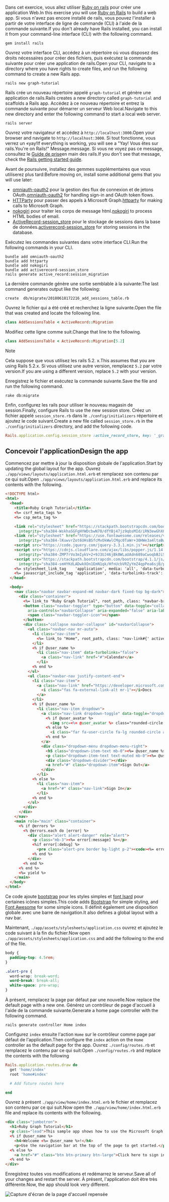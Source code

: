 <!-- markdownlint-disable MD002 MD041 -->

<span data-ttu-id="b84ff-101">Dans cet exercice, vous allez utiliser [Ruby on rails](https://rubyonrails.org/) pour créer une application Web.</span><span class="sxs-lookup"><span data-stu-id="b84ff-101">In this exercise you will use [Ruby on Rails](https://rubyonrails.org/) to build a web app.</span></span> <span data-ttu-id="b84ff-102">Si vous n'avez pas encore installé de rails, vous pouvez l'installer à partir de votre interface de ligne de commande (CLI) à l'aide de la commande suivante.</span><span class="sxs-lookup"><span data-stu-id="b84ff-102">If you don't already have Rails installed, you can install it from your command-line interface (CLI) with the following command.</span></span>

```Shell
gem install rails
```

<span data-ttu-id="b84ff-103">Ouvrez votre interface CLI, accédez à un répertoire où vous disposez des droits nécessaires pour créer des fichiers, puis exécutez la commande suivante pour créer une application de rails.</span><span class="sxs-lookup"><span data-stu-id="b84ff-103">Open your CLI, navigate to a directory where you have rights to create files, and run the following command to create a new Rails app.</span></span>

```Shell
rails new graph-tutorial
```

<span data-ttu-id="b84ff-104">Rails crée un nouveau répertoire appelé `graph-tutorial` et génère une application de rails.</span><span class="sxs-lookup"><span data-stu-id="b84ff-104">Rails creates a new directory called `graph-tutorial` and scaffolds a Rails app.</span></span> <span data-ttu-id="b84ff-105">Accédez à ce nouveau répertoire et entrez la commande suivante pour démarrer un serveur Web local.</span><span class="sxs-lookup"><span data-stu-id="b84ff-105">Navigate to this new directory and enter the following command to start a local web server.</span></span>

```Shell
rails server
```

<span data-ttu-id="b84ff-106">Ouvrez votre navigateur et accédez à `http://localhost:3000`.</span><span class="sxs-lookup"><span data-stu-id="b84ff-106">Open your browser and navigate to `http://localhost:3000`.</span></span> <span data-ttu-id="b84ff-107">Si tout fonctionne, vous verrez un «yay!</span><span class="sxs-lookup"><span data-stu-id="b84ff-107">If everything is working, you will see a "Yay!</span></span> <span data-ttu-id="b84ff-108">Vous êtes sur rails.</span><span class="sxs-lookup"><span data-stu-id="b84ff-108">You're on Rails!"</span></span> <span data-ttu-id="b84ff-109">Message.</span><span class="sxs-lookup"><span data-stu-id="b84ff-109">message.</span></span> <span data-ttu-id="b84ff-110">Si vous ne voyez pas ce message, consultez le [Guide de prise](http://guides.rubyonrails.org/)en main des rails.</span><span class="sxs-lookup"><span data-stu-id="b84ff-110">If you don't see that message, check the [Rails getting started guide](http://guides.rubyonrails.org/).</span></span>

<span data-ttu-id="b84ff-111">Avant de poursuivre, installez des gemmes supplémentaires que vous utiliserez plus tard:</span><span class="sxs-lookup"><span data-stu-id="b84ff-111">Before moving on, install some additional gems that you will use later:</span></span>

- <span data-ttu-id="b84ff-112">[omniauth-oauth2](https://github.com/omniauth/omniauth-oauth2) pour la gestion des flux de connexion et de jetons OAuth.</span><span class="sxs-lookup"><span data-stu-id="b84ff-112">[omniauth-oauth2](https://github.com/omniauth/omniauth-oauth2) for handling sign-in and OAuth token flows.</span></span>
- <span data-ttu-id="b84ff-113">[HTTParty](https://github.com/jnunemaker/httparty) pour passer des appels à Microsoft Graph.</span><span class="sxs-lookup"><span data-stu-id="b84ff-113">[httparty](https://github.com/jnunemaker/httparty) for making calls to Microsoft Graph.</span></span>
- <span data-ttu-id="b84ff-114">[nokogiri](https://github.com/sparklemotion/nokogiri) pour traiter les corps de message html.</span><span class="sxs-lookup"><span data-stu-id="b84ff-114">[nokogiri](https://github.com/sparklemotion/nokogiri) to process HTML bodies of email.</span></span>
- <span data-ttu-id="b84ff-115">[ActiveRecord-session_store](https://github.com/rails/activerecord-session_store) pour le stockage de sessions dans la base de données.</span><span class="sxs-lookup"><span data-stu-id="b84ff-115">[activerecord-session_store](https://github.com/rails/activerecord-session_store) for storing sessions in the database.</span></span>

<span data-ttu-id="b84ff-116">Exécutez les commandes suivantes dans votre interface CLI.</span><span class="sxs-lookup"><span data-stu-id="b84ff-116">Run the following commands in your CLI.</span></span>

```Shell
bundle add omniauth-oauth2
bundle add httparty
bundle add nokogiri
bundle add activerecord-session_store
rails generate active_record:session_migration
```

<span data-ttu-id="b84ff-117">La dernière commande génère une sortie semblable à la suivante:</span><span class="sxs-lookup"><span data-stu-id="b84ff-117">The last command generates output like the following:</span></span>

```Shell
create  db/migrate/20180618172216_add_sessions_table.rb
```

<span data-ttu-id="b84ff-118">Ouvrez le fichier qui a été créé et recherchez la ligne suivante.</span><span class="sxs-lookup"><span data-stu-id="b84ff-118">Open the file that was created and locate the following line.</span></span>

```ruby
class AddSessionsTable < ActiveRecord::Migration
```

<span data-ttu-id="b84ff-119">Modifiez cette ligne comme suit.</span><span class="sxs-lookup"><span data-stu-id="b84ff-119">Change that line to the following.</span></span>

```ruby
class AddSessionsTable < ActiveRecord::Migration[5.2]
```

> [!NOTE]
> <span data-ttu-id="b84ff-120">Cela suppose que vous utilisez les rails 5.2. x.</span><span class="sxs-lookup"><span data-stu-id="b84ff-120">This assumes that you are using Rails 5.2.x.</span></span> <span data-ttu-id="b84ff-121">Si vous utilisez une autre version, remplacez `5.2` par votre version.</span><span class="sxs-lookup"><span data-stu-id="b84ff-121">If you are using a different version, replace `5.2` with your version.</span></span>

<span data-ttu-id="b84ff-122">Enregistrez le fichier et exécutez la commande suivante.</span><span class="sxs-lookup"><span data-stu-id="b84ff-122">Save the file and run the following command.</span></span>

```Shell
rake db:migrate
```

<span data-ttu-id="b84ff-123">Enfin, configurez les rails pour utiliser le nouveau magasin de session.</span><span class="sxs-lookup"><span data-stu-id="b84ff-123">Finally, configure Rails to use the new session store.</span></span> <span data-ttu-id="b84ff-124">Créez un fichier appelé `session_store.rb` dans le `./config/initializers` répertoire et ajoutez le code suivant.</span><span class="sxs-lookup"><span data-stu-id="b84ff-124">Create a new file called `session_store.rb` in the `./config/initializers` directory, and add the following code.</span></span>

```ruby
Rails.application.config.session_store :active_record_store, key: '_graph_app_session'
```

## <a name="design-the-app"></a><span data-ttu-id="b84ff-125">Concevoir l'application</span><span class="sxs-lookup"><span data-stu-id="b84ff-125">Design the app</span></span>

<span data-ttu-id="b84ff-126">Commencez par mettre à jour la disposition globale de l'application.</span><span class="sxs-lookup"><span data-stu-id="b84ff-126">Start by updating the global layout for the app.</span></span> <span data-ttu-id="b84ff-127">Ouvrez `./app/views/layouts/application.html.erb` et remplacez son contenu par ce qui suit.</span><span class="sxs-lookup"><span data-stu-id="b84ff-127">Open `./app/views/layouts/application.html.erb` and replace its contents with the following.</span></span>

```html
<!DOCTYPE html>
<html>
  <head>
    <title>Ruby Graph Tutorial</title>
    <%= csrf_meta_tags %>
    <%= csp_meta_tag %>

    <link rel="stylesheet" href="https://stackpath.bootstrapcdn.com/bootstrap/4.1.1/css/bootstrap.min.css"
      integrity="sha384-WskhaSGFgHYWDcbwN70/dfYBj47jz9qbsMId/iRN3ewGhXQFZCSftd1LZCfmhktB" crossorigin="anonymous">
    <link rel="stylesheet" href="https://use.fontawesome.com/releases/v5.1.0/css/all.css"
      integrity="sha384-lKuwvrZot6UHsBSfcMvOkWwlCMgc0TaWr+30HWe3a4ltaBwTZhyTEggF5tJv8tbt" crossorigin="anonymous">
    <script src="https://code.jquery.com/jquery-3.3.1.min.js"></script>
    <script src="https://cdnjs.cloudflare.com/ajax/libs/popper.js/1.14.3/umd/popper.min.js"
      integrity="sha384-ZMP7rVo3mIykV+2+9J3UJ46jBk0WLaUAdn689aCwoqbBJiSnjAK/l8WvCWPIPm49" crossorigin="anonymous"></script>
    <script src="https://stackpath.bootstrapcdn.com/bootstrap/4.1.1/js/bootstrap.min.js"
      integrity="sha384-smHYKdLADwkXOn1EmN1qk/HfnUcbVRZyYmZ4qpPea6sjB/pTJ0euyQp0Mk8ck+5T" crossorigin="anonymous"></script>
    <%= stylesheet_link_tag    'application', media: 'all', 'data-turbolinks-track': 'reload' %>
    <%= javascript_include_tag 'application', 'data-turbolinks-track': 'reload' %>
  </head>

  <body>
    <nav class="navbar navbar-expand-md navbar-dark fixed-top bg-dark">
      <div class="container">
        <%= link_to "Ruby Graph Tutorial", root_path, class: "navbar-brand" %>
        <button class="navbar-toggler" type="button" data-toggle="collapse" data-target="#navbarCollapse"
          aria-controls="navbarCollapse" aria-expanded="false" aria-label="Toggle navigation">
          <span class="navbar-toggler-icon"></span>
        </button>
        <div class="collapse navbar-collapse" id="navbarCollapse">
          <ul class="navbar-nav mr-auto">
            <li class="nav-item">
              <%= link_to "Home", root_path, class: "nav-link#{' active' if controller.controller_name == 'home'}" %>
            </li>
            <% if @user_name %>
              <li class="nav-item" data-turbolinks="false">
                <a class="nav-link" href="#">Calendar</a>
              </li>
            <% end %>
          </ul>
          <ul class="navbar-nav justify-content-end">
            <li class="nav-item">
              <a class="nav-link" href="https://developer.microsoft.com/graph/docs/concepts/overview" target="_blank">
                <i class="fas fa-external-link-alt mr-1"></i>Docs
              </a>
            </li>
            <% if @user_name %>
              <li class="nav-item dropdown">
                <a class="nav-link dropdown-toggle" data-toggle="dropdown" href="#" role="button" aria-haspopup="true" aria-expanded="false">
                  <% if @user_avatar %>
                    <img src=<%= @user_avatar %> class="rounded-circle align-self-center mr-2" style="width: 32px;">
                  <% else %>
                    <i class="far fa-user-circle fa-lg rounded-circle align-self-center mr-2" style="width: 32px;"></i>
                  <% end %>
                </a>
                <div class="dropdown-menu dropdown-menu-right">
                  <h5 class="dropdown-item-text mb-0"><%= @user_name %></h5>
                  <p class="dropdown-item-text text-muted mb-0"><%= @user_email %></p>
                  <div class="dropdown-divider"></div>
                  <a href="#" class="dropdown-item">Sign Out</a>
                </div>
              </li>
            <% else %>
              <li class="nav-item">
                <a href="#" class="nav-link">Sign In</a>
              </li>
            <% end %>
          </ul>
        </div>
      </div>
    </nav>
    <main role="main" class="container">
      <% if @errors %>
        <% @errors.each do |error| %>
          <div class="alert alert-danger" role="alert">
            <p class="mb-3"><%= error[:message] %></p>
            <%if error[:debug] %>
              <pre class="alert-pre border bg-light p-2"><code><%= error[:debug] %></code></pre>
            <% end %>
          </div>
        <% end %>
      <% end %>
      <%= yield %>
    </main>
  </body>
</html>
```

<span data-ttu-id="b84ff-128">Ce code ajoute [bootstrap](http://getbootstrap.com/) pour les styles simples et [font Isard](https://fontawesome.com/) pour certaines icônes simples.</span><span class="sxs-lookup"><span data-stu-id="b84ff-128">This code adds [Bootstrap](http://getbootstrap.com/) for simple styling, and [Font Awesome](https://fontawesome.com/) for some simple icons.</span></span> <span data-ttu-id="b84ff-129">Il définit également une disposition globale avec une barre de navigation.</span><span class="sxs-lookup"><span data-stu-id="b84ff-129">It also defines a global layout with a nav bar.</span></span>

<span data-ttu-id="b84ff-130">Maintenant, `./app/assets/stylesheets/application.css` ouvrez et ajoutez le code suivant à la fin du fichier.</span><span class="sxs-lookup"><span data-stu-id="b84ff-130">Now open `./app/assets/stylesheets/application.css` and add the following to the end of the file.</span></span>

```css
body {
  padding-top: 4.5rem;
}

.alert-pre {
  word-wrap: break-word;
  word-break: break-all;
  white-space: pre-wrap;
}
```

<span data-ttu-id="b84ff-131">À présent, remplacez la page par défaut par une nouvelle.</span><span class="sxs-lookup"><span data-stu-id="b84ff-131">Now replace the default page with a new one.</span></span> <span data-ttu-id="b84ff-132">Générez un contrôleur de page d'accueil à l'aide de la commande suivante.</span><span class="sxs-lookup"><span data-stu-id="b84ff-132">Generate a home page controller with the following command.</span></span>

```Shell
rails generate controller Home index
```

<span data-ttu-id="b84ff-133">Configurez `index` ensuite l'action `Home` sur le contrôleur comme page par défaut de l'application.</span><span class="sxs-lookup"><span data-stu-id="b84ff-133">Then configure the `index` action on the `Home` controller as the default page for the app.</span></span> <span data-ttu-id="b84ff-134">Ouvrez `./config/routes.rb` et remplacez le contenu par ce qui suit:</span><span class="sxs-lookup"><span data-stu-id="b84ff-134">Open `./config/routes.rb` and replace the contents with the following</span></span>

```ruby
Rails.application.routes.draw do
  get 'home/index'
  root 'home#index'

  # Add future routes here

end
```

<span data-ttu-id="b84ff-135">Ouvrez à présent `./app/view/home/index.html.erb` le fichier et remplacez son contenu par ce qui suit.</span><span class="sxs-lookup"><span data-stu-id="b84ff-135">Now open the `./app/view/home/index.html.erb` file and replace its contents with the following.</span></span>

```html
<div class="jumbotron">
  <h1>Ruby Graph Tutorial</h1>
  <p class="lead">This sample app shows how to use the Microsoft Graph API to access Outlook and OneDrive data from Ruby</p>
  <% if @user_name %>
    <h4>Welcome <%= @user_name %>!</h4>
    <p>Use the navigation bar at the top of the page to get started.</p>
  <% else %>
    <a href="#" class="btn btn-primary btn-large">Click here to sign in</a>
  <% end %>
</div>
```

<span data-ttu-id="b84ff-136">Enregistrez toutes vos modifications et redémarrez le serveur.</span><span class="sxs-lookup"><span data-stu-id="b84ff-136">Save all of your changes and restart the server.</span></span> <span data-ttu-id="b84ff-137">À présent, l'application doit être très différente.</span><span class="sxs-lookup"><span data-stu-id="b84ff-137">Now, the app should look very different.</span></span>

![Capture d'écran de la page d'accueil repensée](./images/create-app-01.png)
